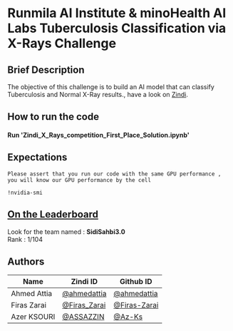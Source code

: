 # Runmila AI Institute & minoHealth AI Labs Tuberculosis Classification via X-Rays Challenge

## Brief Description

The objective of this challenge is to build an AI model that can classify Tuberculosis and Normal X-Ray results., have a look on [Zindi](https://zindi.africa/competitions/runmila-ai-institute-minohealth-ai-labs-tuberculosis-classification-via-x-rays-challenge).   



## How to run the code
#### Run 'Zindi_X_Rays_competition_First_Place_Solution.ipynb'
## Expectations
```
Please assert that you run our code with the same GPU performance ,
you will know our GPU performance by the cell  
 
!nvidia-smi
```

## [On the Leaderboard](https://zindi.africa/competitions/runmila-ai-institute-minohealth-ai-labs-tuberculosis-classification-via-x-rays-challenge/leaderboard)

Look for the team named : **SidiSahbi3.0** <br>
Rank : 1/104

## Authors

<div align='center'>

| Name           |                     Zindi ID                     |                  Github ID               |
|----------------|--------------------------------------------------|------------------------------------------|
|Ahmed Attia     |[@ahmedattia](https://zindi.africa/users/ahmedattia)  |[@ahmedattia](https://github.com/ahmedattia143)|
|Firas Zarai |[@Firas_Zarai](https://zindi.africa/users/patata)        |[@Firas-Zarai](https://github.com/Firas-Zarai)  |
|Azer KSOURI |[@ASSAZZIN  ](https://zindi.africa/users/ASSAZZIN)      |[@Az-Ks](https://github.com/Az-Ks)        |

</div>

